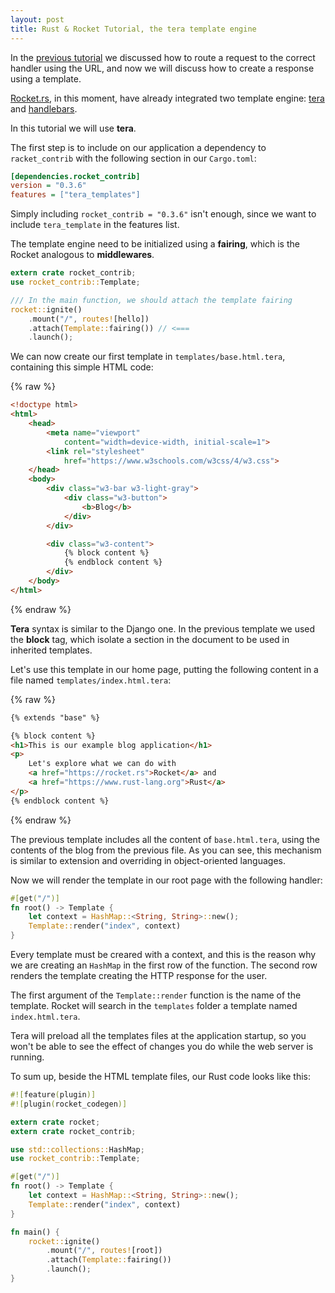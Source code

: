 ```yaml
---
layout: post
title: Rust & Rocket Tutorial, the tera template engine
---
```


In the [previous tutorial](TODO) we
discussed how to route a request to the correct handler using the URL, and now
we will discuss how to create a response using a template.

[Rocket.rs](https://rocket.rs), in this moment, have already integrated two
template engine: [tera](https://github.com/Keats/tera) and
[handlebars](https://github.com/sunng87/handlebars-rust).

In this tutorial we will use **tera**.

The first step is to include on our application a dependency to `racket_contrib`
with the following section in our `Cargo.toml`:

```ini
[dependencies.rocket_contrib]
version = "0.3.6"
features = ["tera_templates"]
```

Simply including `rocket_contrib = "0.3.6"` isn't enough, since we want to
include `tera_template` in the features list.

The template engine need to be initialized using a **fairing**, which is the
Rocket analogous to **middlewares**.

```rust
extern crate rocket_contrib;
use rocket_contrib::Template;

/// In the main function, we should attach the template fairing
rocket::ignite()
    .mount("/", routes![hello])
    .attach(Template::fairing()) // <===
    .launch();
```

We can now create our first template in `templates/base.html.tera`, containing
this simple HTML code:

{% raw %}
```html
<!doctype html>
<html>
    <head>
        <meta name="viewport" 
            content="width=device-width, initial-scale=1">
        <link rel="stylesheet" 
            href="https://www.w3schools.com/w3css/4/w3.css">    
    </head>
    <body>
        <div class="w3-bar w3-light-gray">
            <div class="w3-button">
                <b>Blog</b>
            </div>
        </div>

        <div class="w3-content">
            {% block content %}
            {% endblock content %}
        </div>
    </body>
</html>
```
{% endraw %}

**Tera** syntax is similar to the Django one. In the previous template we used
the **block** tag, which isolate a section in the document to be used in
inherited templates.

Let's use this template in our home page, putting the following content in a
file named `templates/index.html.tera`:

{% raw %}
```html
{% extends "base" %}

{% block content %}
<h1>This is our example blog application</h1>
<p>
    Let's explore what we can do with
    <a href="https://rocket.rs">Rocket</a> and
    <a href="https://www.rust-lang.org">Rust</a>
</p>
{% endblock content %} 
```
{% endraw %}

The previous template includes all the content of `base.html.tera`, using the
contents of the blog from the previous file. As you can see, this mechanism is
similar to extension and overriding in object-oriented languages.

Now we will render the template in our root page with the following handler:

```rust
#[get("/")]
fn root() -> Template {
    let context = HashMap::<String, String>::new();
    Template::render("index", context)
}
```

Every template must be creared with a context, and this is the reason why we are
creating an `HashMap` in the first row of the function. The second row renders
the template creating the HTTP response for the user.

The first argument of the `Template::render` function is the name of the
template. Rocket will search in the `templates` folder a template named
`index.html.tera`.

Tera will preload all the templates files at the application startup, so you
won't be able to see the effect of changes you do while the web server is
running.

To sum up, beside the HTML template files, our Rust code looks like this:

```rust
#![feature(plugin)]
#![plugin(rocket_codegen)]

extern crate rocket;
extern crate rocket_contrib;

use std::collections::HashMap;
use rocket_contrib::Template;

#[get("/")]
fn root() -> Template {
    let context = HashMap::<String, String>::new();
    Template::render("index", context)
}

fn main() {
    rocket::ignite()
        .mount("/", routes![root])
        .attach(Template::fairing())
        .launch();
}
```